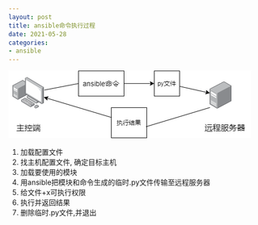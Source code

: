 ```yaml
---
layout: post
title: ansible命令执行过程
date: 2021-05-28
categories:
- ansible
---
```


<img src="/assets/post_image/ansible_command_exc.png"><br>

1. 加载配置文件
2. 找主机配置文件, 确定目标主机
3. 加载要使用的模块
4. 用ansible把模块和命令生成的临时.py文件传输至远程服务器
5. 给文件+x可执行权限
6. 执行并返回结果
7. 删除临时.py文件,并退出


